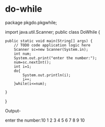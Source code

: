# do-while

package pkgdo.pkgwhile;

import java.util.Scanner;
public class DoWhile {

    public static void main(String[] args) {
        // TODO code application logic here
        Scanner sc=new Scanner(System.in);
        int num;
        System.out.print("enter the number:");
        num=sc.nextInt();
        int i=1;
        do{
            System.out.println(i);
            i++;
        }while(i<=num);

    }
    
}


Output- 

enter the number:10
1
2
3
4
5
6
7
8
9
10
